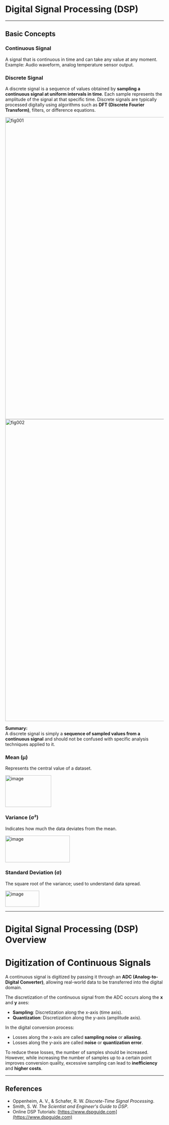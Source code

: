 # Digital Signal Processing (DSP) 
---

## Basic Concepts

### Continuous Signal
A signal that is continuous in time and can take any value at any moment.  
Example: Audio waveform, analog temperature sensor output.

### Discrete Signal
A discrete signal is a sequence of values obtained by **sampling a continuous signal at uniform intervals in time**. Each sample represents the amplitude of the signal at that specific time. Discrete signals are typically processed digitally using algorithms such as **DFT (Discrete Fourier Transform)**, filters, or difference equations.

<img width="1440" height="960" alt="fig001" src="https://github.com/user-attachments/assets/136651b1-a197-4364-b323-d3fe5a886dfa" />

<img width="1440" height="960" alt="fig002" src="https://github.com/user-attachments/assets/0cfa3f61-e735-4546-aa5b-9cc040e6c211" />


**Summary:**  
A discrete signal is simply a **sequence of sampled values from a continuous signal** and should not be confused with specific analysis techniques applied to it.


### Mean (μ)
Represents the central value of a dataset.

<img width="146" height="101" alt="image" src="https://github.com/user-attachments/assets/47be30b8-a3d5-41db-b894-03ce82a6514d" />

### Variance (σ²)
Indicates how much the data deviates from the mean.

<img width="205" height="85" alt="image" src="https://github.com/user-attachments/assets/460367f4-ba71-445a-a45c-89758a0d3c10" />


### Standard Deviation (σ)
The square root of the variance; used to understand data spread.

<img width="108" height="51" alt="image" src="https://github.com/user-attachments/assets/ffc3d60a-b6db-41f7-a391-366d20bf7607" />


---

# Digital Signal Processing (DSP) Overview

# Digitization of Continuous Signals

A continuous signal is digitized by passing it through an **ADC (Analog-to-Digital Converter)**, allowing real-world data to be transferred into the digital domain.

The discretization of the continuous signal from the ADC occurs along the **x** and **y** axes:

- **Sampling**: Discretization along the x-axis (time axis).  
- **Quantization**: Discretization along the y-axis (amplitude axis).

In the digital conversion process:

- Losses along the x-axis are called **sampling noise** or **aliasing**.  
- Losses along the y-axis are called **noise** or **quantization error**.

To reduce these losses, the number of samples should be increased. However, while increasing the number of samples up to a certain point improves conversion quality, excessive sampling can lead to **inefficiency** and **higher costs**.


  
---


## References

- Oppenheim, A. V., & Schafer, R. W. *Discrete-Time Signal Processing*.  
- Smith, S. W. *The Scientist and Engineer's Guide to DSP*.  
- Online DSP Tutorials: [https://www.dspguide.com](https://www.dspguide.com)





